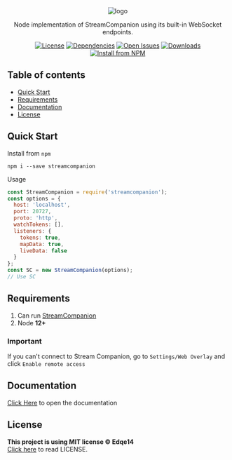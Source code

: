 <div align="center">
  <img src="https://i.imgur.com/4KlCHc3.png" alt="logo"></img>
  <p>Node implementation of StreamCompanion using its built-in WebSocket endpoints.</p>

  <a href="https://github.com/Edqe14/node-sc/blob/main/LICENSE"><img src="https://img.shields.io/github/license/Edqe14/node-sc?style=for-the-badge" alt="License"></img></a>
  <a href="https://david-dm.org/edqe14/node-sc"><img src="https://img.shields.io/librariesio/release/npm/streamcompanion?style=for-the-badge" alt="Dependencies"></img></a>
  <a href="https://github.com/Edqe14/node-sc/issues"><img src="https://img.shields.io/github/issues/Edqe14/node-sc?style=for-the-badge" alt="Open Issues"></img></a>
  <a href="https://npmjs.com/package/streamcompanion"><img src="https://img.shields.io/npm/dt/streamcompanion?style=for-the-badge" alt="Downloads"></img></a>
  <br>
  <a href="https://npmjs.com/package/streamcompanion"><img src="https://nodei.co/npm/streamcompanion.png" alt="Install from NPM"></img></a>
</div>

## Table of contents

- [Quick Start](#quick-start)
- [Requirements](#requirements)
- [Documentation](#documentation)
- [License](#license)

## Quick Start

Install from `npm`

```text
npm i --save streamcompanion
```

Usage

```js
const StreamCompanion = require('streamcompanion');
const options = {
  host: 'localhost',
  port: 20727,
  proto: 'http',
  watchTokens: [],
  listeners: {
    tokens: true,
    mapData: true,
    liveData: false
  }
};
const SC = new StreamCompanion(options);
// Use SC
```

## Requirements

 1. Can run [StreamCompanion](https://github.com/Piotrekol/StreamCompanion)
 2. Node **12+**

### Important

If you can't connect to Stream Companion, go to `Settings/Web Overlay` and click `Enable remote access`

## Documentation

[Click Here](https://node-sc.now.sh/) to open the documentation

## License

**This project is using MIT license © Edqe14**  
[Click here](https://github.com/Edqe14/node-sc/blob/main/LICENSE) to read LICENSE.

